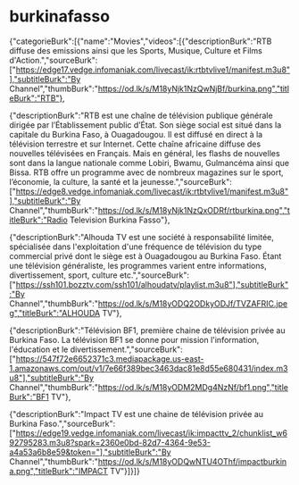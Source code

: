 # burkinafasso
{"categorieBurk":[{"name":"Movies","videos":[{"descriptionBurk":"RTB diffuse des emissions ainsi que les Sports, Musique, Culture et Films d'Action.","sourceBurk":["https://edge17.vedge.infomaniak.com/livecast/ik:rtbtvlive1/manifest.m3u8"],"subtitleBurk":"By Channel","thumbBurk":"https://od.lk/s/M18yNjk1NzQwNjBf/burkina.png","titleBurk":"RTB"},

{"descriptionBurk":"RTB est une chaîne de télévision publique générale dirigée par l’Établissement public d’État. Son siège social est situé dans la capitale du Burkina Faso, à Ouagadougou. Il est diffusé en direct à la télévision terrestre et sur Internet. Cette chaîne africaine diffuse des nouvelles télévisées en Français. Mais en général, les flashs de nouvelles sont dans la langue nationale comme Lobiri, Bwamu, Gulmancéma ainsi que Bissa. RTB offre un programme avec de nombreux magazines sur le sport, l’économie, la culture, la santé et la jeunesse.","sourceBurk":["https://edge8.vedge.infomaniak.com/livecast/ik:rtbtvlive1/manifest.m3u8"],"subtitleBurk":"By Channel","thumbBurk":"https://od.lk/s/M18yNjk1NzQxODRf/rtburkina.png","titleBurk":"Radio Television Burkina Fasso"},

{"descriptionBurk":"Alhouda TV est une société à responsabilité limitée, spécialisée dans l'exploitation d'une fréquence de télévision du type commercial privé dont le siège est à Ouagadougou au Burkina Faso. Étant une télévision généraliste, les programmes varient entre informations, divertissement, sport, culture etc.","sourceBurk":["https://ssh101.bozztv.com/ssh101/alhoudatv/playlist.m3u8"],"subtitleBurk":"By Channel","thumbBurk":"https://od.lk/s/M18yODQ2ODkyODJf/TVZAFRIC.jpeg","titleBurk":"ALHOUDA TV"},

{"descriptionBurk":"Télévision BF1, première chaine de télévision privée au Burkina Faso. La télévision BF1 se donne pour mission l'information, l'éducation et le divertissement.","sourceBurk":["https://547f72e6652371c3.mediapackage.us-east-1.amazonaws.com/out/v1/7e66f389bec3463dac81e8d55e680431/index.m3u8"],"subtitleBurk":"By Channel","thumbBurk":"https://od.lk/s/M18yODM2MDg4NzNf/bf1.png","titleBurk":"BF1 TV"},

{"descriptionBurk":"Impact TV est une chaine de télévision privée au Burkina Faso.","sourceBurk":["https://edge19.vedge.infomaniak.com/livecast/ik:impacttv_2/chunklist_w692795283.m3u8?spark=2360e0bd-82d7-4364-9e53-a4a53a6b8e59&token="],"subtitleBurk":"By Channel","thumbBurk":"https://od.lk/s/M18yODQwNTU4OThf/impactburkina.png","titleBurk":"IMPACT TV"}]}]}
